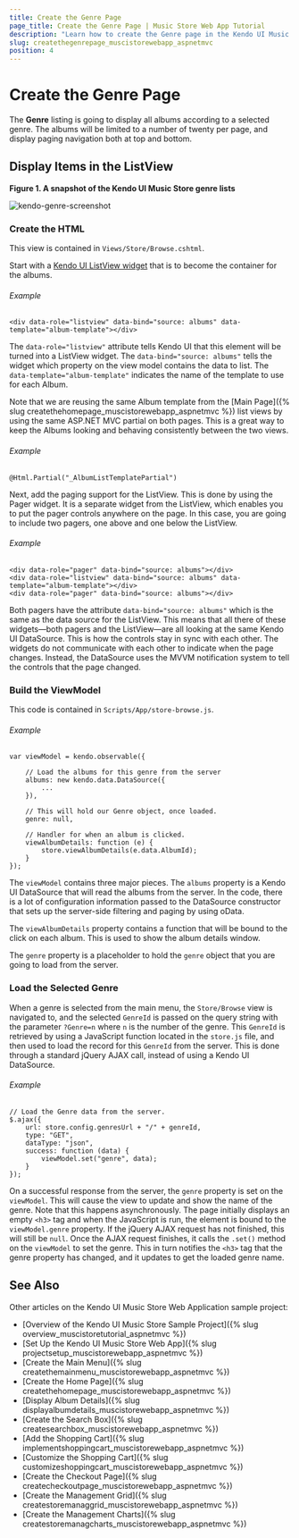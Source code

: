 ```yaml
---
title: Create the Genre Page
page_title: Create the Genre Page | Music Store Web App Tutorial
description: "Learn how to create the Genre page in the Kendo UI Music Store Web Application sample project by using Telerik UI for ASP.NET MVC."
slug: createthegenrepage_muscistorewebapp_aspnetmvc
position: 4
---
```


# Create the Genre Page

The **Genre** listing is going to display all albums according to a selected genre. The albums will be limited to a number of twenty per page, and display paging navigation both at top and bottom.

## Display Items in the ListView

**Figure 1. A snapshot of the Kendo UI Music Store genre lists**

![kendo-genre-screenshot](/tutorials/tutorial-kendo-music-store/music-store-web/images/kendo-genre-screenshot.png)

### Create the HTML

This view is contained in `Views/Store/Browse.cshtml`.

Start with a [Kendo UI ListView widget](http://demos.telerik.com/kendo-ui/web/listview/index.html) that is to become the container for the albums.

###### Example

    <div data-role="listview" data-bind="source: albums" data-template="album-template"></div>

The `data-role="listview"` attribute tells Kendo UI that this element will be turned into a ListView widget.
The `data-bind="source: albums"` tells the widget which property on the view model contains the data to list.
The `data-template="album-template"` indicates the name of the template to use for each Album.

Note that we are reusing the same Album template from the [Main Page]({% slug createthehomepage_muscistorewebapp_aspnetmvc %}) list views
by using the same ASP.NET MVC partial on both pages. This is a great way to keep the Albums looking and
behaving consistently between the two views.

###### Example

    @Html.Partial("_AlbumListTemplatePartial")

<!--_-->
Next, add the paging support for the ListView. This is done by using the Pager widget. It is a separate widget from the ListView, which enables you to put the pager
controls anywhere on the page. In this case, you are going to include two pagers, one above and one below the ListView.

###### Example

    <div data-role="pager" data-bind="source: albums"></div>
    <div data-role="listview" data-bind="source: albums" data-template="album-template"></div>
    <div data-role="pager" data-bind="source: albums"></div>

Both pagers have the attribute `data-bind="source: albums"` which is the same as the data source for the ListView. This means that all there of these widgets&mdash;both pagers and the ListView&mdash;are all looking at the same Kendo UI DataSource. This is how the controls stay in sync with each other. The widgets do not communicate with each other to indicate when the page changes. Instead, the DataSource uses the MVVM notification system to tell the controls that the page changed.

### Build the ViewModel

This code is contained in `Scripts/App/store-browse.js`.

###### Example

    var viewModel = kendo.observable({

	    // Load the albums for this genre from the server
        albums: new kendo.data.DataSource({
            ...
        }),

		// This will hold our Genre object, once loaded.
        genre: null,

		// Handler for when an album is clicked.
        viewAlbumDetails: function (e) {
            store.viewAlbumDetails(e.data.AlbumId);
        }
    });

The `viewModel` contains three major pieces. The `albums` property is a Kendo UI DataSource that will read the albums from the server. In the code, there is a lot of configuration information passed to the DataSource constructor that sets up the server-side filtering and paging by using oData.

The `viewAlbumDetails` property contains a function that will be bound to the click on each album.  This is used to show the album details window.

The `genre` property is a placeholder to hold the `genre` object that you are going to load from the server.

### Load the Selected Genre

When a genre is selected from the main menu, the `Store/Browse` view is navigated to, and the selected `GenreId` is passed on the query string with the parameter `?Genre=n` where `n` is the number of the genre. This `GenreId` is retrieved by using a JavaScript function located in the `store.js` file, and then used to
load the record for this `GenreId` from the server. This is done through a standard jQuery AJAX call, instead of using a Kendo UI DataSource.

###### Example

    // Load the Genre data from the server.
    $.ajax({
        url: store.config.genresUrl + "/" + genreId,
        type: "GET",
        dataType: "json",
        success: function (data) {
            viewModel.set("genre", data);
        }
    });

On a successful response from the server, the `genre` property is set on the `viewModel`. This will cause the view to update and show the name of the genre. Note that this happens asynchronously. The page initially displays an empty `<h3>` tag and when the JavaScript is run, the element is bound to the `viewModel.genre` property. If the jQuery AJAX request has not finished, this will still be `null`. Once the AJAX request finishes, it calls the `.set()` method on the `viewModel` to set the genre. This in turn notifies the `<h3>` tag that the genre property has changed, and it updates to get the loaded genre name.

## See Also

Other articles on the Kendo UI Music Store Web Application sample project:

* [Overview of the Kendo UI Music Store Sample Project]({% slug overview_muscistoretutorial_aspnetmvc %})
* [Set Up the Kendo UI Music Store Web App]({% slug projectsetup_muscistorewebapp_aspnetmvc %})
* [Create the Main Menu]({% slug createthemainmenu_muscistorewebapp_aspnetmvc %})
* [Create the Home Page]({% slug createthehomepage_muscistorewebapp_aspnetmvc %})
* [Display Album Details]({% slug displayalbumdetails_muscistorewebapp_aspnetmvc %})
* [Create the Search Box]({% slug createsearchbox_muscistorewebapp_aspnetmvc %})
* [Add the Shopping Cart]({% slug implementshoppingcart_muscistorewebapp_aspnetmvc %})
* [Customize the Shopping Cart]({% slug customizeshoppingcart_muscistorewebapp_aspnetmvc %})
* [Create the Checkout Page]({% slug createcheckoutpage_muscistorewebapp_aspnetmvc %})
* [Create the Management Grid]({% slug createstoremanaggrid_muscistorewebapp_aspnetmvc %})
* [Create the Management Charts]({% slug createstoremanagcharts_muscistorewebapp_aspnetmvc %})
